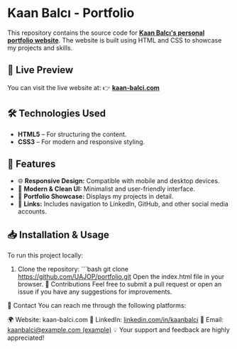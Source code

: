# Kaan Balcı - Portfolio

This repository contains the source code for **[Kaan Balcı's personal portfolio website](https://kaan-balci.com)**. The website is built using HTML and CSS to showcase my projects and skills.

## 🚀 Live Preview
You can visit the live website at:
👉 **[kaan-balci.com](https://kaan-balci.com)**

## 🛠️ Technologies Used
- **HTML5** – For structuring the content.
- **CSS3** – For modern and responsive styling.

## 📌 Features
- 🌐 **Responsive Design:** Compatible with mobile and desktop devices.
- 🎨 **Modern & Clean UI:** Minimalist and user-friendly interface.
- 📂 **Portfolio Showcase:** Displays my projects in detail.
- 🔗 **Links:** Includes navigation to LinkedIn, GitHub, and other social media accounts.

## 📥 Installation & Usage
To run this project locally:

1. Clone the repository: ```bash
git clone https://github.com/UAJOP/portfolio.git
Open the index.html file in your browser.
🤝 Contributions
Feel free to submit a pull request or open an issue if you have any suggestions for improvements.

📩 Contact
You can reach me through the following platforms:

🌍 Website: kaan-balci.com
🔗 LinkedIn: [linkedin.com/in/kaanbalci](https://www.linkedin.com/in/balcikaan/)
📧 Email: [kaanbalci@example.com (example)](https://outlook.live.com/mail/0/deeplink/compose?mailtouri=mailto%3Akaanb8776%40gmail.com)
💡 Your support and feedback are highly appreciated!

